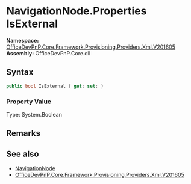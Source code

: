 # NavigationNode.Properties IsExternal
  

**Namespace:** [OfficeDevPnP.Core.Framework.Provisioning.Providers.Xml.V201605](OfficeDevPnP.Core.Framework.Provisioning.Providers.Xml.V201605.md)  
**Assembly:** OfficeDevPnP.Core.dll  
## Syntax
```C#
public bool IsExternal { get; set; }
```

### Property Value
Type: System.Boolean  

## Remarks

  
## See also
- [NavigationNode](OfficeDevPnP.Core.Framework.Provisioning.Providers.Xml.V201605.NavigationNode.md) 
- [OfficeDevPnP.Core.Framework.Provisioning.Providers.Xml.V201605](OfficeDevPnP.Core.Framework.Provisioning.Providers.Xml.V201605.md) 

